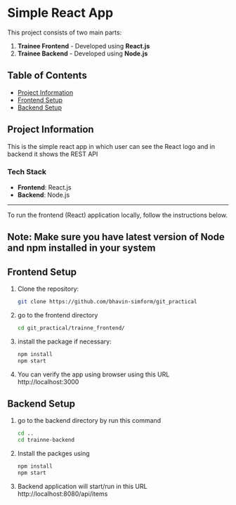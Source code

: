 # Simple React App

This project consists of two main parts:
1. **Trainee Frontend** - Developed using **React.js** 
2. **Trainee Backend** - Developed using **Node.js** 

## Table of Contents
- [Project Information](#project-information)
- [Frontend Setup](#frontend-setup)
- [Backend Setup](#backend-setup)

## Project Information

This is the simple react app in which user can see the React logo and in backend it shows the REST API

### Tech Stack
- **Frontend**: React.js
- **Backend**: Node.js

---

To run the frontend (React) application locally, follow the instructions below.
## Note: Make sure you have latest version of Node and npm installed in your system

## Frontend Setup

1. Clone the repository:
   ```bash
   git clone https://github.com/bhavin-simform/git_practical

2. go to the frontend directory
   ```bash
   cd git_practical/trainne_frontend/

3. install the package if necessary:
    ```bash
    npm install
    npm start 

4. You can verify the app using browser using this URL http://localhost:3000


## Backend Setup 

1. go to the backend directory by run this command
   ```bash
   cd ..
   cd trainne-backend

2. Install the packges using 
    ```bash
    npm install
    npm start

3. Backend application will start/run in this URL http://localhost:8080/api/items




